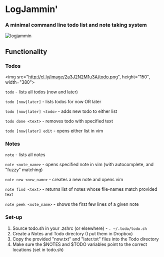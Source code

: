 # LogJammin'
### A minimal command line todo list and note taking system
![logjammin](http://ecx.images-amazon.com/images/I/51L4PdH5xKL._SL500_AA280_.jpg)

## Functionality

### Todos
<img src="http://cl.ly/image/2a3J2N2M1u3A/todo.png", height="150", width="380">

`todo` - lists all todos (now and later)

`todo [now|later]` - lists todos for now OR later

`todo [now|later] <todo>` - adds new todo to either list

`todo done <text>` - removes todo with specified text

`todo [now|later] edit` - opens either list in vim

### Notes

`note` - lists all notes

`note <note_name>` - opens specified note in vim (with autocomplete, and "fuzzy" matching)

`note new <new_name>` - creates a new note and opens vim

`note find <text>` - returns list of notes whose file-names match provided text

`note peek <note_name>` - shows the first few lines of a given note

### Set-up

1. Source todo.sh in your .zshrc (or elsewhere) - `. ~/.todo/todo.sh`
2. Create a Notes and Todo directory (I put them in Dropbox)
3. Copy the provided "now.txt" and "later.txt" files into the Todo directory
4. Make sure the $NOTES and $TODO variables point to the correct locations (set in todo.sh)
